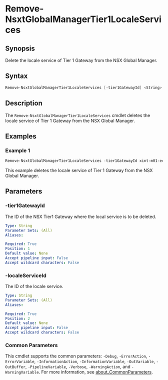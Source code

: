 # Remove-NsxtGlobalManagerTier1LocaleServices

## Synopsis

Delete the locale service of Tier 1 Gateway from the NSX Global Manager.

## Syntax

```powershell
Remove-NsxtGlobalManagerTier1LocaleServices [-tier1GatewayId] <String> [-localeServiceId] <String> [<CommonParameters>]
```

## Description

The `Remove-NsxtGlobalManagerTier1LocaleServices` cmdlet deletes the locale service of Tier 1 Gateway from the NSX Global Manager.

## Examples

### Example 1

```powershell
Remove-NsxtGlobalManagerTier1LocaleServices -tier1GatewayId xint-m01-ec01-t1-gw01 -localeServiceId sfo-m01
```

This example deletes the locale service of Tier 1 Gateway from the NSX Global Manager.

## Parameters

### -tier1GatewayId

The ID of the NSX Tier1 Gateway where the local service is to be deleted.

```yaml
Type: String
Parameter Sets: (All)
Aliases:

Required: True
Position: 1
Default value: None
Accept pipeline input: False
Accept wildcard characters: False
```

### -localeServiceId

The ID of the locale service.

```yaml
Type: String
Parameter Sets: (All)
Aliases:

Required: True
Position: 2
Default value: None
Accept pipeline input: False
Accept wildcard characters: False
```

### Common Parameters

This cmdlet supports the common parameters: `-Debug`, `-ErrorAction`, `-ErrorVariable`, `-InformationAction`, `-InformationVariable`, `-OutVariable`, `-OutBuffer`, `-PipelineVariable`, `-Verbose`, `-WarningAction`, and `-WarningVariable`. For more information, see [about_CommonParameters](http://go.microsoft.com/fwlink/?LinkID=113216).
